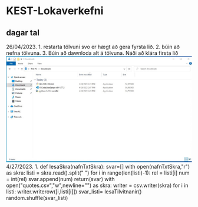 # KEST-Lokaverkefni
## dagar tal
26/04/2023. 1. restarta tölvuni svo er hægt að gera fyrsta lið. 2. búin að nefna tölvuna. 3. Búin að dawnloda alt á tölvuna. Náði að klára firsta lið
![alt text](https://github.com/thordur-petur/KEST-Lokaverkefni/blob/main/verkefni%201.jpg?raw=true)
4/27/2023. 1.
def lesaSkra(nafnTxtSkra): 
     svar=[]
     with open(nafnTxtSkra,"r") as skra:
          listi = skra.read().split(" ")
          for i in range(len(listi)-1):
               rel = listi[i]
               num = int(rel)
               svar.append(num)
          return(svar) 
 with open("quotes.csv","w",newline="") as skra:
            writer = csv.writer(skra)
            for i in listi:
                writer.writerow([i,listi[i]])
        svar_listi= lesaTilvitnanir()
        random.shuffle(svar_listi)
